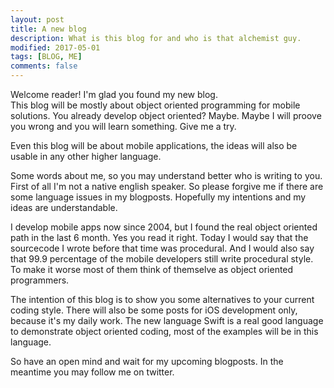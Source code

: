 ```yaml
---
layout: post
title: A new blog
description: What is this blog for and who is that alchemist guy.
modified: 2017-05-01
tags: [BLOG, ME]
comments: false
---
```


Welcome reader! I'm glad you found my new blog. <br>
This blog will be mostly about object oriented programming for mobile solutions. You already develop object oriented? Maybe. Maybe I will proove you wrong and you will learn something. Give me a try.

Even this blog will be about mobile applications, the ideas will also be usable in any other higher language.

<!--break-->

Some words about me, so you may understand better who is writing to you. First of all I'm not a native english speaker. So please forgive me if there are some language issues in my blogposts. Hopefully my intentions and my ideas are understandable.

I develop mobile apps now since 2004, but I found the real object oriented path in the last 6 month. Yes you read it right. Today I would say that the sourcecode I wrote before that time was procedural. And I would also say that 99.9 percentage of the mobile developers still write procedural style. To make it worse most of them think of themselve as object oriented programmers.

The intention of this blog is to show you some alternatives to your current coding style. There will also be some posts for iOS development only, because it's my daily work. The new language Swift is a real good language to demonstrate object oriented coding, most of the examples will be in this language.

So have an open mind and wait for my upcoming blogposts. In the meantime you may follow me on twitter. 

